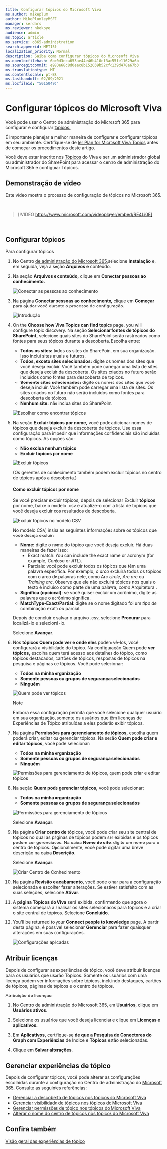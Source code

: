 ```yaml
---
title: Configurar tópicos do Microsoft Viva
ms.author: mikeplum
author: MikePlumleyMSFT
manager: serdars
ms.reviewer: nkokoye
audience: admin
ms.topic: article
ms.service: o365-administration
search.appverid: MET150
localization_priority: Normal
description: Saiba como configurar tópicos do Microsoft Viva
ms.openlocfilehash: 6bd0d3eca653ae44e46b410ef3ac55fe11629a6b
ms.sourcegitcommit: e920e68c8d0eac8b152039b52cfc139d478a67b3
ms.translationtype: MT
ms.contentlocale: pt-BR
ms.lasthandoff: 02/09/2021
ms.locfileid: "50150495"
---
```

# <a name="set-up-microsoft-viva-topics"></a>Configurar tópicos do Microsoft Viva

Você pode usar o Centro de administração do Microsoft 365 para configurar e configurar [tópicos.](topic-experiences-overview.md) 

É importante planejar a melhor maneira de configurar e configurar tópicos em seu ambiente. Certifique-se de [ler Plan for Microsoft Viva Topics](plan-topic-experiences.md) antes de começar os procedimentos deste artigo.

Você deve estar inscrito nos [Tópicos](https://www.microsoft.com/microsoft-viva/topics) do Viva e ser um administrador global ou administrador do SharePoint para acessar o centro de administração do Microsoft 365 e configurar Tópicos.

## <a name="video-demonstration"></a>Demonstração de vídeo

Este vídeo mostra o processo de configuração de tópicos no Microsoft 365.

<br>

> [!VIDEO https://www.microsoft.com/videoplayer/embed/RE4Li0E]  

<br>

## <a name="set-up-topics"></a>Configurar tópicos

Para configurar tópicos

1. No Centro [de administração do Microsoft 365,](https://admin.microsoft.com)selecione **Instalação** e, em seguida, veja a seção **Arquivos e** conteúdo.
2. Na seção **Arquivos e conteúdo,** clique em **Conectar pessoas ao conhecimento.**

    ![Conectar as pessoas ao conhecimento](../media/admin-org-knowledge-options.png) 

3. Na página **Conectar pessoas ao conhecimento,** clique em **Começar** para ajudar você durante o processo de configuração.

    ![Introdução](../media/k-get-started.png) 

4. On the **Choose how Viva Topics can find topics** page, you will configure topic discovery. Na seção **Selecionar fontes de tópicos do SharePoint,** selecione quais sites do SharePoint serão rastreados como fontes para seus tópicos durante a descoberta. Escolha entre:
    - **Todos os sites:** todos os sites do SharePoint em sua organização. Isso inclui sites atuais e futuros.
    - **Todos, exceto sites selecionados:** digite os nomes dos sites que você deseja excluir.  Você também pode carregar uma lista de sites que deseja excluir da descoberta. Os sites criados no futuro serão incluídos como fontes para descoberta de tópicos. 
    - **Somente sites selecionados:** digite os nomes dos sites que você deseja incluir. Você também pode carregar uma lista de sites. Os sites criados no futuro não serão incluídos como fontes para descoberta de tópicos.
    - **Nenhum site:** não inclua sites do SharePoint.

    ![Escolher como encontrar tópicos](../media/ksetup1.png) 
   
5. Na seção **Excluir tópicos por nome,** você pode adicionar nomes de tópicos que deseja excluir da descoberta de tópicos. Use essa configuração para impedir que informações confidenciais são incluídas como tópicos. As opções são:
    - **Não exclua nenhum tópico** 
    - **Excluir tópicos por nome**

    ![Excluir tópicos](../media/topics-excluded-by-name.png) 

    (Os gerentes de conhecimento também podem excluir tópicos no centro de tópicos após a descoberta.)

    #### <a name="how-to-exclude-topics-by-name"></a>Como excluir tópicos por nome    

    Se você precisar excluir tópicos, depois de selecionar Excluir **tópicos** por nome, baixe o modelo .csv e atualize-o com a lista de tópicos que você deseja excluir dos resultados de descoberta.

    ![Excluir tópicos no modelo CSV](../media/exclude-topics-csv.png) 

    No modelo CSV, insira as seguintes informações sobre os tópicos que você deseja excluir:

    - **Nome:** digite o nome do tópico que você deseja excluir. Há duas maneiras de fazer isso:
        - Exact match: You can include the exact name or acronym (for example, *Contoso* or *ATL*).
        - Parciais: você pode excluir todos os tópicos que têm uma palavra específica.  Por exemplo, *o arco* excluirá  todos os tópicos com o arco de palavras nele, como Arc *circle*, *Arc arc* ou *Training arc*. Observe que ele não excluirá tópicos nos quais o texto é incluído como parte de uma palavra, *como* Arquitetura .
    - **Significa (opcional)**: se você quiser excluir um acrônimo, digite as palavras que o acrônimo significa.
    - **MatchType-Exact/Partial**: digite se o nome digitado foi um *tipo de* combinação exato *ou* parcial.

    Depois de concluir e salvar o arquivo .csv, selecione **Procurar** para localizá-lo e selecioná-lo.
    
    Selecione **Avançar**.

6. Nos **tópicos Quem pode ver e onde eles** podem vê-los, você configurará a visibilidade do tópico. Na configuração Quem pode **ver tópicos,** escolha quem terá acesso aos detalhes do tópico, como tópicos destacados, cartões de tópicos, respostas de tópicos na pesquisa e páginas de tópicos. Você pode selecionar:
    - **Todos na minha organização**
    - **Somente pessoas ou grupos de segurança selecionados**
    - **Ninguém**

    ![Quem pode ver tópicos](../media/ksetup2.png)  

    > [!Note] 
    > Embora essa configuração permita que você selecione qualquer usuário em sua organização, somente os usuários que têm licenças de Experiências de Tópico atribuídas a eles poderão exibir tópicos.

7. Na página **Permissões para gerenciamento de tópicos,** escolha quem poderá criar, editar ou gerenciar tópicos. Na seção **Quem pode criar e editar tópicos,** você pode selecionar:
    - **Todos na minha organização**
    - **Somente pessoas ou grupos de segurança selecionados**
    - **Ninguém**

    ![Permissões para gerenciamento de tópicos, quem pode criar e editar tópicos](../media/ksetup3.png) 

8. Na seção **Quem pode gerenciar tópicos,** você pode selecionar:
    - **Todos na minha organização**
    - **Somente pessoas ou grupos de segurança selecionados**

    ![Permissões para gerenciamento de tópicos](../media/km-setup-create-edit-topics.png) 

    Selecione **Avançar**.

9. Na página **Criar centro de** tópicos, você pode criar seu site central de tópicos no qual as páginas de tópicos podem ser exibidas e os tópicos podem ser gerenciados. Na caixa **Nome do site,** digite um nome para o centro de tópicos. Opcionalmente, você pode digitar uma breve descrição na caixa **Descrição.** 

   Selecione **Avançar**.

   ![Criar Centro de Conhecimento](../media/ksetup4.png)  

10. Na página **Revisão e acabamento**, você pode olhar para a configuração selecionada e escolher fazer alterações. Se estiver satisfeito com as suas seleções, selecione **Ativar**.

11. A **página Tópicos do Viva** será exibida, confirmando que agora o sistema começará a analisar os sites selecionados para tópicos e a criar o site central de tópicos. Selecione **Concluído**.

12. You'll be returned to your **Connect people to knowledge** page. A partir desta página, é possível selecionar **Gerenciar** para fazer quaisquer alterações em suas configurações. 

    ![Configurações aplicadas](../media/ksetup7.png)    

## <a name="assign-licenses"></a>Atribuir licenças

Depois de configurar as experiências de tópico, você deve atribuir licenças para os usuários que usarão Tópicos. Somente os usuários com uma licença podem ver informações sobre tópicos, incluindo destaques, cartões de tópicos, páginas de tópicos e o centro de tópicos. 

Atribuição de licenças:

1. No Centro de administração do Microsoft 365, em **Usuários**, clique em **Usuários ativos**.

2. Selecione os usuários que você deseja licenciar e clique em **Licenças e aplicativos.**

3. Em **Aplicativos,** certifique-se **de que a Pesquisa de Conectores do Graph com Experiências** de Índice e **Tópicos** estão selecionadas.

4. Clique em **Salvar alterações**.

## <a name="manage-topic-experiences"></a>Gerenciar experiências de tópico

Depois de configurar tópicos, você pode alterar as configurações escolhidas durante a configuração no Centro de administração do [Microsoft 365.](https://admin.microsoft.com/AdminPortal#/featureexplorer/csi/KnowledgeManagement) Consulte as seguintes referências:

- [Gerenciar a descoberta de tópicos nos tópicos do Microsoft Viva](topic-experiences-discovery.md)
- [Gerenciar visibilidade de tópicos nos tópicos do Microsoft Viva](topic-experiences-knowledge-rules.md)
- [Gerenciar permissões de tópico nos tópicos do Microsoft Viva](topic-experiences-user-permissions.md)
- [Alterar o nome do centro de tópicos nos tópicos do Microsoft Viva](topic-experiences-administration.md)

## <a name="see-also"></a>Confira também

[Visão geral das experiências de tópico](topic-experiences-overview.md)
